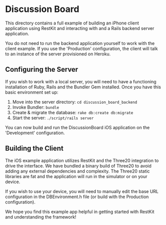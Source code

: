 Discussion Board
================

This directory contains a full example of building an
iPhone client application using RestKit and interacting
with and a Rails backend server application.

You do not need to run the backend application yourself
to work with the client example. If you use the 'Production'
configuration, the client will talk to an instance of the
server provisioned on Heroku.

Configuring the Server
----------------------

If you wish to work with a local server, you will need to
have a functioning installation of Ruby, Rails and the Bundler
Gem installed. Once you have this basic environment set up:

1. Move into the server directory: 
  `cd discussion_board_backend`
1. Invoke Bundler:
  `bundle`  
1. Create & migrate the database:
  `rake db:create db:migrate`  
1. Start the server:
  `./script/rails server`

You can now build and run the DiscussionBoard iOS application
on the 'Development' configuration.

Building the Client
-------------------

The iOS example application utilizes RestKit and the Three20
integration to drive the interface. We have bundled a binary
build of Three20 to avoid adding any external dependencies and
complexity. The Three20 static libraries are fat and the application
will run in the simulator or on your device.

If you wish to use your device, you will need to manually edit the
base URL configuration in the DBEnvironment.h file (or build with 
the Production configuration).

We hope you find this example app helpful in getting started with
RestKit and understanding the framework!
